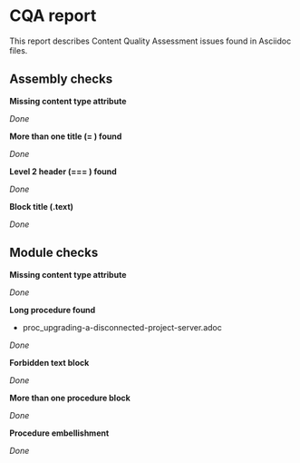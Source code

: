 # CQA report

This report describes Content Quality Assessment issues found in Asciidoc files.


## Assembly checks

**Missing content type attribute**


_Done_

**More than one title (= ) found**


_Done_

**Level 2 header (=== ) found**


_Done_

**Block title (.text)**

_Done_

## Module checks

**Missing content type attribute**


_Done_

**Long procedure found**

- proc_upgrading-a-disconnected-project-server.adoc

_Done_

**Forbidden text block**

_Done_

**More than one procedure block**

_Done_

**Procedure embellishment**


_Done_

